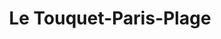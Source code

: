 ---
title: Le Touquet-Paris-Plage
url: /le-touquet-paris-plage/
latitude: 50.522
longitude: 1.584
---
